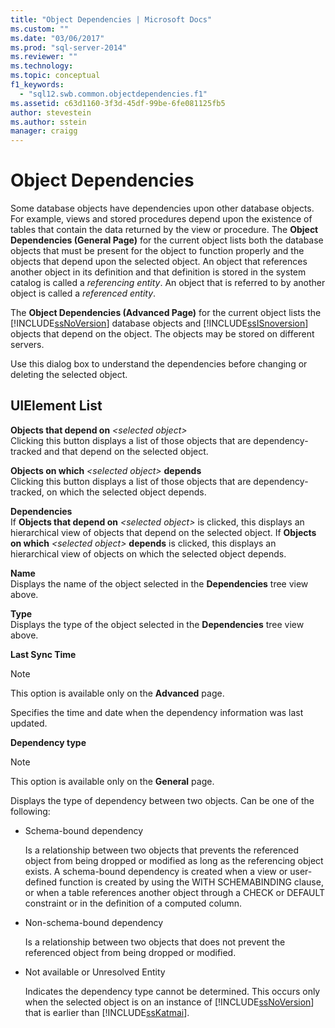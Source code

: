 ```yaml
---
title: "Object Dependencies | Microsoft Docs"
ms.custom: ""
ms.date: "03/06/2017"
ms.prod: "sql-server-2014"
ms.reviewer: ""
ms.technology:
ms.topic: conceptual
f1_keywords: 
  - "sql12.swb.common.objectdependencies.f1"
ms.assetid: c63d1160-3f3d-45df-99be-6fe081125fb5
author: stevestein
ms.author: sstein
manager: craigg
---
```

# Object Dependencies
  Some database objects have dependencies upon other database objects. For example, views and stored procedures depend upon the existence of tables that contain the data returned by the view or procedure. The **Object Dependencies (General Page)** for the current object lists both the database objects that must be present for the object to function properly and the objects that depend upon the selected object. An object that references another object in its definition and that definition is stored in the system catalog is called a *referencing entity*. An object that is referred to by another object is called a *referenced entity*.  
  
 The **Object Dependencies (Advanced Page)** for the current object lists the [!INCLUDE[ssNoVersion](../../includes/ssnoversion-md.md)] database objects and [!INCLUDE[ssISnoversion](../../includes/ssisnoversion-md.md)] objects that depend on the object. The objects may be stored on different servers.  
  
 Use this dialog box to understand the dependencies before changing or deleting the selected object.  
  
## UIElement List  
 **Objects that depend on**  *\<selected object>*  
 Clicking this button displays a list of those objects that are dependency-tracked and that depend on the selected object.  
  
 **Objects on which**  *\<selected object>*  **depends**  
 Clicking this button displays a list of those objects that are dependency-tracked, on which the selected object depends.  
  
 **Dependencies**  
 If **Objects that depend on** *\<selected object>* is clicked, this displays an hierarchical view of objects that depend on the selected object. If **Objects on which** *\<selected object>* **depends** is clicked, this displays an hierarchical view of objects on which the selected object depends.  
  
 **Name**  
 Displays the name of the object selected in the **Dependencies** tree view above.  
  
 **Type**  
 Displays the type of the object selected in the **Dependencies** tree view above.  
  
 **Last Sync Time**  
 > [!NOTE]  
>  This option is available only on the **Advanced** page.  
  
 Specifies the time and date when the dependency information was last updated.  
  
 **Dependency type**  
 > [!NOTE]  
>  This option is available only on the **General** page.  
  
 Displays the type of dependency between two objects. Can be one of the following:  
  
-   Schema-bound dependency  
  
     Is a relationship between two objects that prevents the referenced object from being dropped or modified as long as the referencing object exists. A schema-bound dependency is created when a view or user-defined function is created by using the WITH SCHEMABINDING clause, or when a table references another object through a CHECK or DEFAULT constraint or in the definition of a computed column.  
  
-   Non-schema-bound dependency  
  
     Is a relationship between two objects that does not prevent the referenced object from being dropped or modified.  
  
-   Not available or Unresolved Entity  
  
     Indicates the dependency type cannot be determined. This occurs only when the selected object is on an instance of [!INCLUDE[ssNoVersion](../../includes/ssnoversion-md.md)] that is earlier than [!INCLUDE[ssKatmai](../../includes/sskatmai-md.md)].  
  
  
